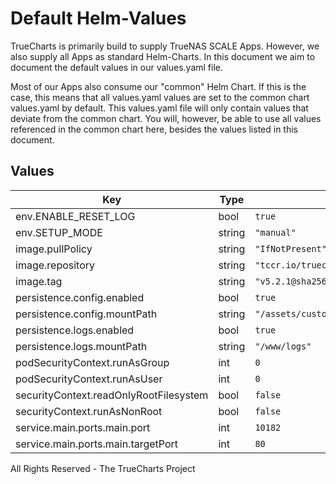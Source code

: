 # Default Helm-Values

TrueCharts is primarily build to supply TrueNAS SCALE Apps.
However, we also supply all Apps as standard Helm-Charts. In this document we aim to document the default values in our values.yaml file.

Most of our Apps also consume our "common" Helm Chart.
If this is the case, this means that all values.yaml values are set to the common chart values.yaml by default. This values.yaml file will only contain values that deviate from the common chart.
You will, however, be able to use all values referenced in the common chart here, besides the values listed in this document.

## Values

| Key | Type | Default | Description |
|-----|------|---------|-------------|
| env.ENABLE_RESET_LOG | bool | `true` |  |
| env.SETUP_MODE | string | `"manual"` |  |
| image.pullPolicy | string | `"IfNotPresent"` |  |
| image.repository | string | `"tccr.io/truecharts/self-service-password"` |  |
| image.tag | string | `"v5.2.1@sha256:32d3cfbac6d3d53bcab5f2e17fc6f02be22c80eded2e6b79c24184f3f618f804"` |  |
| persistence.config.enabled | bool | `true` |  |
| persistence.config.mountPath | string | `"/assets/custom"` |  |
| persistence.logs.enabled | bool | `true` |  |
| persistence.logs.mountPath | string | `"/www/logs"` |  |
| podSecurityContext.runAsGroup | int | `0` |  |
| podSecurityContext.runAsUser | int | `0` |  |
| securityContext.readOnlyRootFilesystem | bool | `false` |  |
| securityContext.runAsNonRoot | bool | `false` |  |
| service.main.ports.main.port | int | `10182` |  |
| service.main.ports.main.targetPort | int | `80` |  |

All Rights Reserved - The TrueCharts Project
